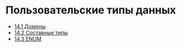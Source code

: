 # Пользовательские типы данных

- [14.1 Домены](./14.1%20Domains)
- [14.2 Составные типы](./14.2%20Composite%20types)
- [14.3 ENUM](./14.3%20ENUM)
